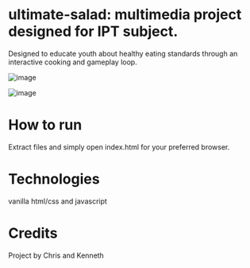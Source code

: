 # ultimate-salad: multimedia project designed for IPT subject.
Designed to educate youth about healthy eating standards through an interactive cooking and gameplay loop. 

![image](https://github.com/xleonx0x/ultimate-salad/assets/123799877/5dfb2e21-48db-4cc9-b08a-b7844136dfac)

![image](https://github.com/xleonx0x/ultimate-salad/assets/123799877/9b4b5b62-9163-441b-b914-a6194bd28202)


# How to run
Extract files and simply open index.html for your preferred browser.

# Technologies
vanilla html/css and javascript

# Credits
Project by Chris and Kenneth


